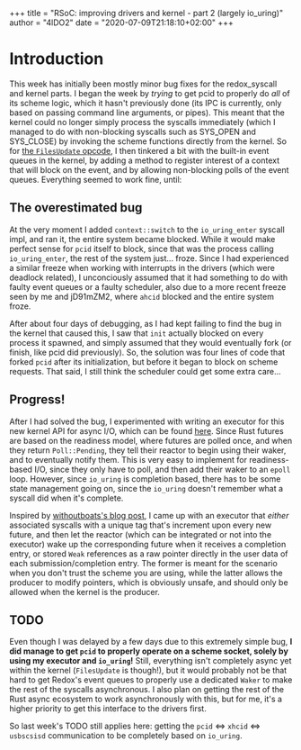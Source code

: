 +++
title = "RSoC: improving drivers and kernel - part 2 (largely io_uring)"
author = "4lDO2"
date = "2020-07-09T21:18:10+02:00"
+++

# Introduction
This week has initially been mostly minor bug fixes for the redox_syscall and
kernel parts. I began the week by _trying_ to get pcid to properly do _all_ of
its scheme logic, which it hasn't previously done (its IPC is currently, only
based on passing command line arguments, or pipes). This meant that the kernel
could no longer simply process the syscalls immediately (which I managed to do
with non-blocking syscalls such as SYS_OPEN and SYS_CLOSE) by invoking the
scheme functions directly from the kernel. So for [the `FilesUpdate`
opcode](https://doc.redox-os.org/io_uring/syscall/io_uring/v1/enum.StandardOpcode.html#variant.FilesUpdate),
I then tinkered a bit with the built-in event queues in the kernel, by adding a
method to register interest of a context that will block on the event, and by
allowing non-blocking polls of the event queues. Everything seemed to work
fine, until:

## The overestimated bug
At the very moment I added `context::switch` to the `io_uring_enter` syscall
impl, and ran it, the entire system became blocked. While it would make perfect
sense for `pcid` itself to block, since that was the process calling
`io_uring_enter`, the rest of the system just... froze. Since I had experienced
a similar freeze when working with interrupts in the drivers (which were
deadlock related), I unconciously assumed that it had something to do with
faulty event queues or a faulty scheduler, also due to a more recent freeze
seen by me and jD91mZM2, where `ahcid` blocked and the entire system froze.

After about four days of debugging, as I had kept failing to find the bug in
the kernel that caused this, I saw that `init` actually blocked on every
process it spawned, and simply assumed that they would eventually fork (or
finish, like pcid did previously). So, the solution was four lines of code that
forked `pcid` after its initialization, but before it began to block on scheme
requests. That said, I still think the scheduler could get some extra care...

## Progress!
After I had solved the bug, I experimented with writing an executor for this
new kernel API for async I/O, which can be found
[here](https://gitlab.redox-os.org/redox-os/redox-iou.git). Since Rust futures
are based on the readiness model, where futures are polled once, and when they
return `Poll::Pending`, they tell their reactor to begin using their waker, and
to eventually notify them. This is very easy to implement for readiness-based
I/O, since they only have to poll, and then add their waker to an `epoll` loop.
However, since `io_uring` is completion based, there has to be some state
management going on, since the `io_uring` doesn't remember what a syscall did
when it's complete.

Inspired by [withoutboats's blog
post](https://without.boats/blog/ringbahn-ii/), I came up with an executor that
_either_ associated syscalls with a unique tag that's increment upon every new
future, and then let the reactor (which can be integrated or not into the
executor) wake up the corresponding future when it receives a completion entry,
or stored `Weak` references as a raw pointer directly in the user data of each
submission/completion entry. The former is meant for the scenario when you
don't trust the scheme you are using, while the latter allows the producer to
modify pointers, which is obviously unsafe, and should only be allowed when the
kernel is the producer.

## TODO
Even though I was delayed by a few days due to this extremely simple bug, __I
did manage to get `pcid` to properly operate on a scheme socket, solely by
using my executor and `io_uring`!__ Still, everything isn't completely async
yet within the kernel (`FilesUpdate` is though!), but it would probably not be
that hard to get Redox's event queues to properly use a dedicated `Waker` to
make the rest of the syscalls asynchronous. I also plan on getting the rest of
the Rust async ecosystem to work asynchronously with this, but for me, it's a
higher priority to get this interface to the drivers first.

So last week's TODO still applies here: getting the `pcid` <=> `xhcid` <=>
`usbscsisd` communication to be completely based on `io_uring`.
